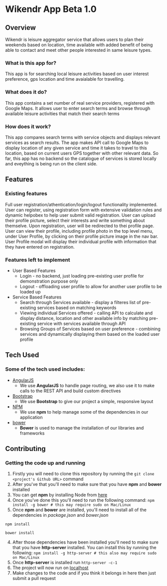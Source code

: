 # Wikendr App Beta 1.0
## Overview
Wikendr is leisure aggregator service that allows users to plan their weekends based on location, time available with added benefit of being able to contact and meet other people interested in same leisure types.
### What is this app for?
This app is for searching local leisure activities based on user interest preference, gps location and time avaialable for travelling. 
### What does it do?
This app contains a set number of real service providers, registered with Google Maps. It allows user to enter search terms and browse through available leisure activities that match their search terms
### How does it work?
This app compares search terms with service objects and displays relevant services as search results. The app makes API call to Google Maps to display location of any given service and time it takes to travel to this location, based on current users GPS together with other relevant data. So far, this app has no backend so the catalogue of services is stored locally and eveything is being run on the client side.
## Features
### Existing features
Full user registration/athentication/login/logout functionality implemented. User can register, using registration form with extensive validation rules and dynamic helpobex to help user submit valid registration. User can upload their profile picture, select their interests and write something about themselve. Upon registration, user will be redirected to thei profile page. User can view their profile, including profile photo in the top level menu, under User Profile, by clicking on their profile picture image in the nav bar. User Profile modal will display their individual profile with information that they have entered on registration.
### Features left to implement
- User Based Features
    - Login - no backend, just loading pre-existing user profile for demonstration purpose only
    - Logout - offloading user profile to allow for another user profile to be loaded up
- Service Based Features
    - Search through Services available - display a filteres list of pre-existing services based on matching keywords
    - Viewing individual Services offered - calling API to calculate and display distance, location and other available info by matching pre-existing service with services available through API
    - Browsing Groups of Services based on user preference - combining services and dynamically displaying them based on the loaded user profile
## Tech Used
### Some of the tech used includes:
- [AngularJS](https://angularjs.org/)
    - We use **AngularJS** to handle page routing, we also use it to make calls to the REST API and build custom directives
- [Bootstrap](http://getbootstrap.com/)
    - We use **Bootstrap** to give our project a simple, responsive layout
- [NPM](https://bower.io/)
    - We use **npm** to help manage some of the dependencies in our application
- [bower](https://bower.io/)
    - **Bower** is used to manage the installation of our libraries and frameworks
## Contributing
 
### Getting the code up and running
1. Firstly you will need to clone this repository by running the ```git clone <project's Github URL>``` command
2. After you've that you'll need to make sure that you have **npm** and **bower** installed
  1. You can get **npm** by installing Node from [here](https://nodejs.org/en/)
  2. Once you've done this you'll need to run the following command:
     `npm install -g bower # this may require sudo on Mac/Linux`
3. Once **npm** and **bower** are installed, you'll need to install all of the dependencies in *package.json* and *bower.json*
  ```
  npm install
 
  bower install
  ```
4. After those dependencies have been installed you'll need to make sure that you have **http-server** installed. You can install this by running the following: ```npm install -g http-server # this also may require sudo on Mac/Linux```
5. Once **http-server** is installed run ```http-server -c-1```
6. The project will now run on [localhost](http://127.0.0.1:8080)
7. Make changes to the code and if you think it belongs in here then just submit a pull request